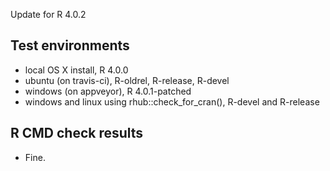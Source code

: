 Update for R 4.0.2

## Test environments
* local OS X install, R 4.0.0
* ubuntu (on travis-ci), R-oldrel, R-release, R-devel
* windows (on appveyor), R 4.0.1-patched
* windows and linux using rhub::check_for_cran(), R-devel and R-release

## R CMD check results

* Fine.
